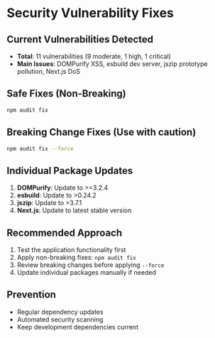 # Security Vulnerability Fixes

## Current Vulnerabilities Detected
- **Total**: 11 vulnerabilities (9 moderate, 1 high, 1 critical)
- **Main Issues**: DOMPurify XSS, esbuild dev server, jszip prototype pollution, Next.js DoS

## Safe Fixes (Non-Breaking)
```bash
npm audit fix
```

## Breaking Change Fixes (Use with caution)
```bash
npm audit fix --force
```

## Individual Package Updates
1. **DOMPurify**: Update to >=3.2.4
2. **esbuild**: Update to >0.24.2
3. **jszip**: Update to >3.7.1
4. **Next.js**: Update to latest stable version

## Recommended Approach
1. Test the application functionality first
2. Apply non-breaking fixes: `npm audit fix`
3. Review breaking changes before applying `--force`
4. Update individual packages manually if needed

## Prevention
- Regular dependency updates
- Automated security scanning
- Keep development dependencies current